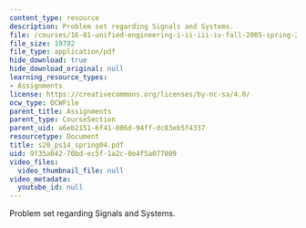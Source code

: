 ```yaml
---
content_type: resource
description: Problem set regarding Signals and Systems.
file: /courses/16-01-unified-engineering-i-ii-iii-iv-fall-2005-spring-2006/9f35a04270bdec5f1a2c0e4f5a077809_s20_ps14_spring04.pdf
file_size: 19792
file_type: application/pdf
hide_download: true
hide_download_original: null
learning_resource_types:
- Assignments
license: https://creativecommons.org/licenses/by-nc-sa/4.0/
ocw_type: OCWFile
parent_title: Assignments
parent_type: CourseSection
parent_uid: a6eb2151-6f41-806d-94ff-dc83eb5f4337
resourcetype: Document
title: s20_ps14_spring04.pdf
uid: 9f35a042-70bd-ec5f-1a2c-0e4f5a077809
video_files:
  video_thumbnail_file: null
video_metadata:
  youtube_id: null
---
```

Problem set regarding Signals and Systems.